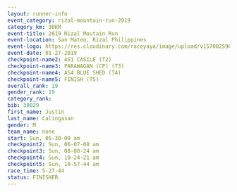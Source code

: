 ```yaml
---
layout: runner-info 
event_category: rizal-mountain-run-2019 
category_km: 30KM 
event-title: 2019 Rizal Moutain Run 
event-location: San Mateo, Rizal Philippines 
event-logo: https://res.cloudinary.com/raceyaya/image/upload/v1570025909/logo/rizal-mountain_gkfete.jpg 
event-date: 01-27-2019 
checkpoint-name2: AS1 CASILE (T2) 
checkpoint-name3: PARAWAGAN (CP) (T3) 
checkpoint-name4: AS4 BLUE SHED (T4) 
checkpoint-name5: FINISH (T5) 
overall_rank: 19
gender_rank: 19
category_rank: 
bib: 30029
first_name: Justin
last_name: Calingasan
gender: M
team_name: none
start: Sun, 05-30-00 am
checkpoint2: Sun, 06-07-08 am
checkpoint3: Sun, 08-08-24 am
checkpoint4: Sun, 10-24-21 am
checkpoint5: Sun, 10-57-44 am
race_time: 5-27-44
status: FINISHER
---
```

